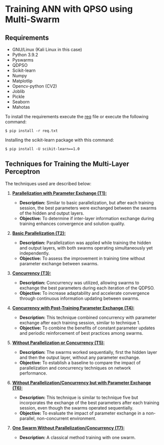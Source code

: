 # Training ANN with QPSO using Multi-Swarm
## Requirements
- GNU/Linux (Kali Linux in this case)
- Python 3.9.2
- Pyswarms
- QDPSO
- Scikit-learn 
- Numpy
- Matplotlip
- Opencv-python (CV2)
- Joblib
- Pickle
- Seaborn
- Mahotas

To install the requirements execute the [req](./req.txt) file or execute the following command:
```
$ pip install -r req.txt
```
Installing the scikit-learn package with this command:
```
$ pip install -U scikit-learn==1.0
```
## Techniques for Training the Multi-Layer Perceptron
The techniques used are described below:
  
1. [**Parallelization with Parameter Exchange (T1):**](./parallel_e.py)
    - **Description:** Similar to basic parallelization, but after each training session, the best parameters were exchanged between the swarms of the hidden and output layers.
    - **Objective:** To determine if inter-layer information exchange during training enhances convergence and solution quality.

2. [**Basic Parallelization (T2):**](./parallel.py)
    - **Description:** Parallelization was applied while training the hidden and output layers, with both swarms operating simultaneously yet independently.
    - **Objective:** To assess the improvement in training time without parameter exchange between swarms.

3. [**Concurrency (T3):**](./concurrencia.py)
    - **Description:** Concurrency was utilized, allowing swarms to exchange the best parameters during each iteration of the QDPSO.
    - **Objective:** To increase adaptability and accelerate convergence through continuous information updating between swarms.

4. [**Concurrency with Post-Training Parameter Exchange (T4):**](./concurrencia_e.py)
    - **Description:** This technique combined concurrency with parameter exchange after each training session, similar to technique 1.
    - **Objective:** To combine the benefits of constant parameter updates and periodic reinforcement of best practices among swarms.

5. [**Without Parallelization or Concurrency (T5):**](./no_parallel.py)
    - **Description:** The swarms worked sequentially, first the hidden layer and then the output layer, without any parameter exchange.
    - **Objective:** To establish a baseline to compare the impact of parallelization and concurrency techniques on network performance.

6. [**Without Parallelization/Concurrency but with Parameter Exchange (T6):**](./no_parallel_e.py)
    - **Description:** This technique is similar to technique five but incorporates the exchange of the best parameters after each training session, even though the swarms operated sequentially.
    - **Objective:** To evaluate the impact of parameter exchange in a non-parallel, non-concurrent environment.

7. [**One Swarm Without Parallelization/Concurrency (T7):**](./one_main.py)
    - **Description:** A classical method training with one swarm.